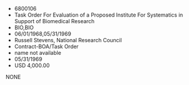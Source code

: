 * 6800106
* Task Order For Evaluation of a Proposed Institute For       Systematics in Support of Biomedical Research
* BIO,BIO
* 06/01/1968,05/31/1969
* Russell Stevens, National Research Council
* Contract-BOA/Task Order
*   name not available
* 05/31/1969
* USD 4,000.00

NONE